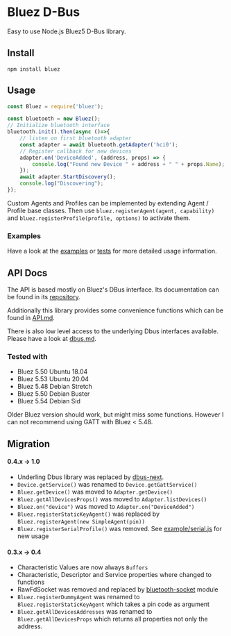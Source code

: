 Bluez D-Bus
===========


Easy to use Node.js Bluez5 D-Bus library.


## Install
```
npm install bluez
```

## Usage

```js
const Bluez = require('bluez');

const bluetooth = new Bluez();
// Initialize bluetooth interface
bluetooth.init().then(async ()=>{
    // listen on first bluetooth adapter
    const adapter = await bluetooth.getAdapter('hci0');
    // Register callback for new devices
    adapter.on('DeviceAdded', (address, props) => {
        console.log("Found new Device " + address + " " + props.Name);
    });
    await adapter.StartDiscovery();
    console.log("Discovering");
});
```

Custom Agents and Profiles can be implemented by extending Agent / Profile base classes.
Then use `bluez.registerAgent(agent, capability)` and `bluez.registerProfile(profile, options)` to activate them.

### Examples

Have a look at the [examples](examples) or [tests](tests) for more detailed usage information.

## API Docs

The API is based mostly on Bluez's DBus interface.
Its documentation can be found in its [repository](https://git.kernel.org/pub/scm/bluetooth/bluez.git/tree/doc/).

Additionally this library provides some convenience functions which can be found in [API.md](API.md).

There is also low level access to the underlying Dbus interfaces available. Please have a look at [dbus.md](src/dbus/README.md).

### Tested with

- Bluez 5.50 Ubuntu 18.04
- Bluez 5.53 Ubuntu 20.04
- Bluez 5.48 Debian Stretch
- Bluez 5.50 Debian Buster
- Bluez 5.54 Debian Sid

Older Bluez version should work, but might miss some functions.
However I can not recommend using GATT with Bluez < 5.48.

## Migration

#### 0.4.x -> 1.0
- Underling Dbus library was replaced by [dbus-next](https://github.com/dbusjs/node-dbus-next).
- `Device.getService()` was renamed to `Device.getGattService()`
- `Bluez.getDevice()` was moved to `Adapter.getDevice()`
- `Bluez.getAllDevicesProps()` was moved to `Adapter.listDevices()`
- `Bluez.on("device")` was moved to `Adapter.on("DeviceAdded")`
- `Bluez.registerStaticKeyAgent()` was replaced by `Bluez.registerAgent(new SimpleAgent(pin))`
- `Bluez.registerSerialProfile()` was removed. See [example/serial.js](example/serial.js) for new usage

#### 0.3.x -> 0.4

- Characteristic Values are now always `Buffers`
- Characteristic, Descriptor and Service properties where changed to functions
- RawFdSocket was removed and replaced by [bluetooth-socket](https://github.com/waeco/node-bluetooth-socket) module
- `Bluez.registerDummyAgent` was renamed to `Bluez.registerStaticKeyAgent` which takes a pin code as argument
- `Bluez.getAllDevicesAddresses` was renamed to `Bluez.getAllDevicesProps` which returns all properties not only the address.
